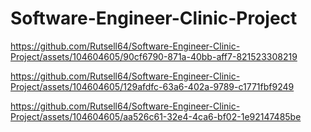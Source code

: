 # Software-Engineer-Clinic-Project

https://github.com/Rutsell64/Software-Engineer-Clinic-Project/assets/104604605/90cf6790-871a-40bb-aff7-821523308219



https://github.com/Rutsell64/Software-Engineer-Clinic-Project/assets/104604605/129afdfc-63a6-402a-9789-c1771fbf9249



https://github.com/Rutsell64/Software-Engineer-Clinic-Project/assets/104604605/aa526c61-32e4-4ca6-bf02-1e92147485be

